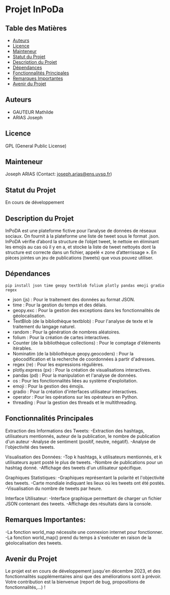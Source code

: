 # Projet InPoDa

## Table des Matières

- [Auteurs](#auteurs)
- [Licence](#licence)
- [Mainteneur](#mainteneur)
- [Statut du Projet](#statut-du-projet)
- [Description du Projet](#description-du-projet)
- [Dépendances](#dépendances)
- [Fonctionnalités Principales](#fonctionnalités-principales)
- [Remarques Importantes](#remarques-importantes)
- [Avenir du Projet](#avenir-du-projet)

## Auteurs

- GAUTEUR Mathilde
- ARIAS Joseph

## Licence

GPL (General Public License)

## Mainteneur

Joseph ARIAS (Contact: joseph.arias@ens.uvsq.fr)

## Statut du Projet

En cours de développement

## Description du Projet

InPoDA est une plateforme fictive pour l’analyse de données de réseaux sociaux. On fournit à la plateforme une liste de tweet sous le format .json. InPoDA vérifie d’abord la structure de l’objet tweet, le nettoie en éliminant les emojis au cas où il y en a, et stocke la liste de tweet nettoyés dont la structure est correcte dans un fichier, appelé « zone d’atterrissage ». En pièces jointes un jeu de publications (tweets) que vous pouvez utiliser.

## Dépendances

    pip install json time geopy textblob folium plotly pandas emoji gradio regex

- json (js) : Pour le traitement des données au format JSON.
- time : Pour la gestion du temps et des délais.
- geopy.exc : Pour la gestion des exceptions dans les fonctionnalités de géolocalisation.
- TextBlob (de la bibliothèque textblob) : Pour l'analyse de texte et le traitement du langage naturel.
- random : Pour la génération de nombres aléatoires.
- folium : Pour la création de cartes interactives.
- Counter (de la bibliothèque collections) : Pour le comptage d'éléments itérables.
- Nominatim (de la bibliothèque geopy.geocoders) : Pour la géocodification et la recherche de coordonnées à partir d'adresses.
- regex (re) : Pour les expressions régulières.
- plotly.express (px) : Pour la création de visualisations interactives.
- pandas (pd) : Pour la manipulation et l'analyse de données.
- os : Pour les fonctionnalités liées au système d'exploitation.
- emoji : Pour la gestion des émojis.
- gradio : Pour la création d'interfaces utilisateur interactives.
- operator : Pour les opérations sur les opérateurs en Python.
- threading : Pour la gestion des threads et le multithreading.

## Fonctionnalités Principales

Extraction des Informations des Tweets:
-Extraction des hashtags, utilisateurs mentionnés, auteur de la publication, le nombre de publication d'un auteur
-Analyse de sentiment (positif, neutre, négatif).
-Analyse de l'objectivité des tweets.

Visualisation des Données:
-Top k hashtags, k utilisateurs mentionnés, et k utilisateurs ayant posté le plus de tweets.
-Nombre de publications pour un hashtag donné.
-Affichage des tweets d'un utilisateur spécifique.

Graphiques Statistiques:
-Graphiques représentant la polarité et l'objectivité des tweets.
-Carte mondiale indiquant les lieux où les tweets ont été postés.
-Visualisation du nombre de tweets par heure.

Interface Utilisateur:
-Interface graphique permettant de charger un fichier JSON contenant des tweets.
-Affichage des résultats dans la console.

## Remarques Importantes:

-La fonction world_map nécessite une connexion internet pour fonctionner.
-La fonction world_map() prend du temps à s'exécuter en raison de la géolocalisation des tweets.

## Avenir du Projet

Le projet est en cours de développement jusqu'en décembre 2023, et des fonctionnalités supplémentaires ainsi que des améliorations sont à prévoir. Votre contribution est la bienvenue (report de bug, propositions de fonctionnalités,...) !
